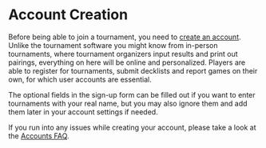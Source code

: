 # Account Creation

Before being able to join a tournament, you need to [create an account](https://play.limitlesstcg.com/signup). Unlike the tournament software you might know from in-person tournaments, where tournament organizers input results and print out pairings, everything on here will be online and personalized. Players are able to register for tournaments, submit decklists and report games on their own, for which user accounts are essential.

The optional fields in the sign-up form can be filled out if you want to enter tournaments with your real name, but you may also ignore them and add them later in your account settings if needed.

If you run into any issues while creating your account, please take a look at the [Accounts FAQ](https://play.limitlesstcg.com/help/accounts-faq).